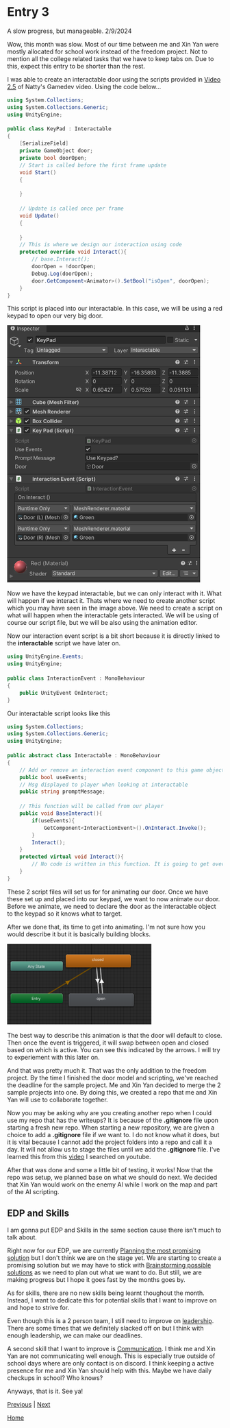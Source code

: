 # Entry 3
A slow progress, but manageable. 2/9/2024

Wow, this month was slow. Most of our time between me and Xin Yan were mostly allocated for school work instead of the freedom project. Not to mention all the college related tasks that we have to keep tabs on. Due to this, expect this entry to be shorter than the rest.

I was able to create an interactable door using the scripts provided in [Video 2.5](https://www.youtube.com/watch?v=_UIiwzfZoZA&list=PLGUw8UNswJEOv8c5ZcoHarbON6mIEUFBC&index=3) of Natty's Gamedev video. Using the code below...

```cs
using System.Collections;
using System.Collections.Generic;
using UnityEngine;

public class KeyPad : Interactable
{
    [SerializeField]
    private GameObject door;
    private bool doorOpen;
    // Start is called before the first frame update
    void Start()
    {

    }

    // Update is called once per frame
    void Update()
    {

    }
    // This is where we design our interaction using code
    protected override void Interact(){
        // base.Interact();
        doorOpen = !doorOpen;
        Debug.Log(doorOpen);
        door.GetComponent<Animator>().SetBool("isOpen", doorOpen);
    }
}
```

This script is placed into our interactable. In this case, we will be using a red keypad to open our very big door.

![e3-01](img/fp-e3-01.png)

Now we have the keypad interactable, but we can only interact with it. What will happen if we interact it. Thats where we need to create another script which you may have seen in the image above. We need to create a script on what will happen when the interactable gets interacted. We will be using of course our script file, but we will be also using the animation editor.

Now our interaction event script is a bit short because it is directly linked to the **interactable** script we have later on.

```cs
using UnityEngine.Events;
using UnityEngine;

public class InteractionEvent : MonoBehaviour
{
    public UnityEvent OnInteract;
}

```

Our interactable script looks like this

```cs
using System.Collections;
using System.Collections.Generic;
using UnityEngine;

public abstract class Interactable : MonoBehaviour
{
    // Add or remove an interaction event component to this game object.
    public bool useEvents;
    // Msg displayed to player when looking at interactable
    public string promptMessage;

    // This function will be called from our player
    public void BaseInteract(){
        if(useEvents){
            GetComponent<InteractionEvent>().OnInteract.Invoke();
        }
        Interact();
    }
    protected virtual void Interact(){
        // No code is written in this function. It is going to get overwritten by subclasses.
    }
}

```
These 2 script files will set us for for animating our door. Once we have these set up and placed into our keypad, we want to now animate our door. Before we animate, we need to declare the door as the interactable object to the keypad so it knows what to target.

After we done that, its time to get into animating. I'm not sure how you would describe it but it is basically building blocks.

![e3-02](img/fp-e3-02.png)

The best way to describe this animation is that the door will default to close. Then once the event is triggered, it will swap between open and closed based on which is active. You can see this indicated by the arrows. I will try to experiement with this later on.

And that was pretty much it. That was the only addition to the freedom project. By the time I finished the door model and scripting, we've reached the deadline for the sample project. Me and Xin Yan decided to merge the 2 sample projects into one. By doing this, we created a repo that me and Xin Yan will use to collaborate together.

Now you may be asking why are you creating another repo when I could use my repo that has the writeups? It is because of the **.gitignore** file upon starting a fresh new repo. When starting a new repository, we are given a choice to add a **.gitignore** file if we want to. I do not know what it does, but it is vital because I cannot add the project folders into a repo and call it a day. It will not allow us to stage the files until we add the **.gitignore** file. I've learned this from this [video](https://youtu.be/qpXxcvS-g3g) I searched on youtube.

After that was done and some a little bit of testing, it works! Now that the repo was setup, we planned base on what we should do next. We decided that Xin Yan would work on the enemy AI while I work on the map and part of the AI scripting.

## EDP and Skills

I am gonna put EDP and Skills in the same section cause there isn't much to talk about.

Right now for our EDP, we are currently [Planning the most promising solution](https://hstatsep.github.io/students/#edp) but I don't think we are on the stage yet. We are starting to create a promising solution but we may have to stick with [Brainstorming possible solutions](https://hstatsep.github.io/students/#edp) as we need to plan out what we want to do. But still, we are making progress but I hope it goes fast by the months goes by.

As for skills, there are no new skills being learnt thoughout the month. Instead, I want to dedicate this for potential skills that I want to improve on and hope to strive for.

Even though this is a 2 person team, I still need to improve on [leadership](https://hstatsep.github.io/students/#skills). There are some times that we definitely slacked off on but I think with enough leadership, we can make our deadlines.

A second skill that I want to improve is [Communication](https://hstatsep.github.io/students/#skills). I think me and Xin Yan are not communicating well enough. This is especially true outside of school days where are only contact is on discord. I think keeping a active presence for me and Xin Yan should help with this. Maybe we have daily checkups in school? Who knows?

Anyways, that is it. See ya!


[Previous](entry02.md) | [Next](entry04.md)

[Home](../README.md)